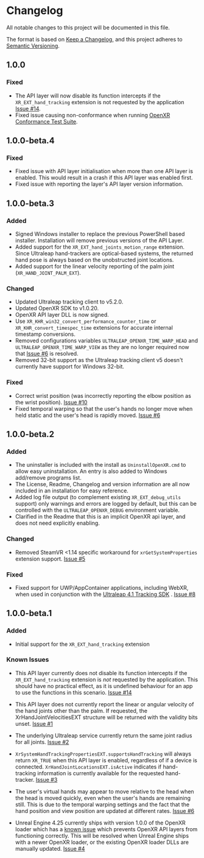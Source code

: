 # Changelog

All notable changes to this project will be documented in this file.

The format is based on [Keep a Changelog](https://keepachangelog.com/en/1.0.0/), and this project adheres
to [Semantic Versioning](https://semver.org/spec/v2.0.0.html).

## 1.0.0

### Fixed

- The API layer will now disable its function intercepts if the `XR_EXT_hand_tracking` extension is not requested by the application [Issue #14](https://github.com/ultraleap/OpenXRHandTracking/issues/14).
- Fixed issue causing non-conformance when running [OpenXR Conformance Test Suite](https://github.com/KhronosGroup/OpenXR-CTS).

## 1.0.0-beta.4

### Fixed

- Fixed issue with API layer initialisation when more than one API layer is enabled. This would result in a crash if
  this API layer was enabled first.
- Fixed issue with reporting the layer's API layer version information.

## 1.0.0-beta.3

### Added

- Signed Windows installer to replace the previous PowerShell based installer. Installation will remove previous 
  versions of the API Layer.
- Added support for the `XR_EXT_hand_joints_motion_range` extension. Since Ultraleap hand-trackers are optical-based
  systems, the returned hand pose is always based on the unobstructed joint locations.
- Added support for the linear velocity reporting of the palm joint (`XR_HAND_JOINT_PALM_EXT`).

### Changed

- Updated Ultraleap tracking client to v5.2.0.
- Updated OpenXR SDK to v1.0.20.
- OpenXR API layer DLL is now signed.
- Use `XR_KHR_win32_convert_performance_counter_time` or `XR_KHR_convert_timespec_time` extensions for accurate internal
  timestamp conversions.
- Removed configurations variables `ULTRALEAP_OPENXR_TIME_WARP_HEAD` and `ULTRALEAP_OPENXR_TIME_WARP_VIEW` as they are
  no longer required now that [Issue #6](https://github.com/ultraleap/OpenXRHandTracking/issues/6) is resolved.
- Removed 32-bit support as the Ultraleap tracking client v5 doesn't currently have support for Windows 32-bit.

### Fixed

- Correct wrist position (was incorrectly reporting the elbow position as the wrist position).
  [Issue #10](https://github.com/ultraleap/OpenXRHandTracking/issues/10)
- Fixed temporal warping so that the user's hands no longer move when held static and the user's head is rapidly
  moved. [Issue #6](https://github.com/ultraleap/OpenXRHandTracking/issues/6)

## 1.0.0-beta.2

### Added

- The uninstaller is included with the install as `UninstallOpenXR.cmd` to allow easy uninstallation. An entry is also
  added to Windows add/remove programs list.
- The License, Readme, Changelog and version information are all now included in an installation for easy reference.
- Added log file output (to complement existing `XR_EXT_debug_utils` support) only warnings and errors are logged by
  default, but this can be controlled with the `ULTRALEAP_OPENXR_DEBUG` environment variable.
- Clarified in the Readme that this is an implicit OpenXR api layer, and does not need explicitly enabling.

### Changed

- Removed SteamVR <1.14 specific workaround for `xrGetSystemProperties` extension support.
  [Issue #5](https://github.com/ultraleap/OpenXRHandTracking/issues/5)

### Fixed

- Fixed support for UWP/AppContainer applications, including WebXR, when used in conjunction with the
  [Ultraleap 4.1 Tracking SDK](https://developer-archive.leapmotion.com/downloads/external/v4-1-hand-tracking/windows?version=4.1.0)
  .
  [Issue #8](https://github.com/ultraleap/OpenXRHandTracking/issues/8)

## 1.0.0-beta.1

### Added

- Initial support for the `XR_EXT_hand_tracking` extension

### Known Issues

- This API layer currently does not disable its function intercepts if the `XR_EXT_hand_tracking` extension is *not* 
  requested by the application. This should have no practical effect, as it is undefined behaviour for an app to use
  the functions in this scenario.
  [Issue #14](https://github.com/ultraleap/OpenXRHandTracking/issues/14)

- This API layer does not currently report the linear or angular velocity of the hand joints other than the palm. If
  requested, the XrHandJointVelocitiesEXT structure will be returned with the validity bits unset.
  [Issue #1](https://github.com/ultraleap/OpenXRHandTracking/issues/1)

- The underlying Ultraleap service currently return the same joint radius for all joints.
  [Issue #2](https://github.com/ultraleap/OpenXRHandTracking/issues/2)

- `XrSystemHandTrackingPropertiesEXT.supportsHandTracking` will always return `XR_TRUE` when this API layer is enabled,
  regardless of if a device is connected. `XrHandJointLocationsEXT.isActive` indicates if hand-tracking information is
  currently available for the requested hand-tracker.
  [Issue #3](https://github.com/ultraleap/OpenXRHandTracking/issues/3)

- The user's virtual hands may appear to move relative to the head when the head is moved quickly, even when the user's
  hands are remaining still. This is due to the temporal warping settings and the fact that the hand position and view
  position are updated at different rates.
  [Issue #6](https://github.com/ultraleap/OpenXRHandTracking/issues/6)

- Unreal Engine 4.25 currently ships with version 1.0.0 of the OpenXR loader which has a
  [known issue](https://github.com/KhronosGroup/OpenXR-SDK-Source/pull/91) which prevents OpenXR API layers from
  functioning correctly. This will be resolved when Unreal Engine ships with a newer OpenXR loader, or the existing
  OpenXR loader DLLs are manually updated.
  [Issue #4](https://github.com/ultraleap/OpenXRHandTracking/issues/4)
